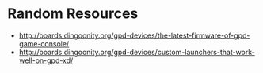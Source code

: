 Random Resources
================

* http://boards.dingoonity.org/gpd-devices/the-latest-firmware-of-gpd-game-console/
* http://boards.dingoonity.org/gpd-devices/custom-launchers-that-work-well-on-gpd-xd/


